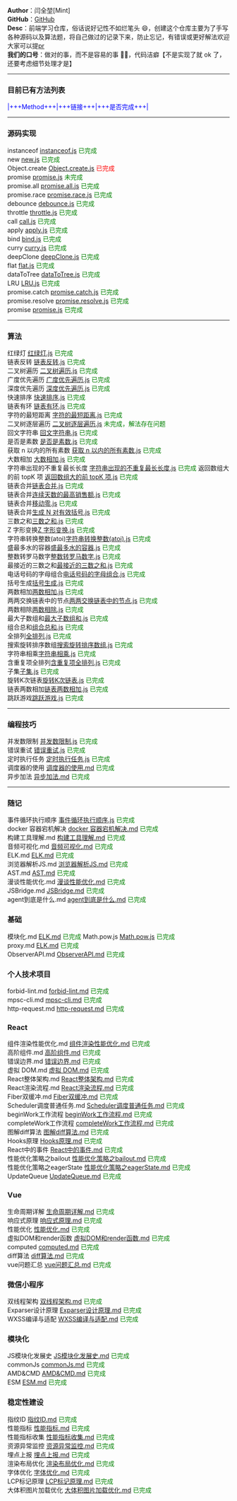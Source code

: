 **Author**：闫全堃[Mint]  
**GitHub**：[GitHub](https://github.com/yanquankun/learn)  
**Desc**：前端学习仓库，俗话说好记性不如烂笔头 😄，创建这个仓库主要为了手写各种源码以及算法题，将自己做过的记录下来，防止忘记，有错误或更好解法欢迎大家可以提[pr](https://github.com/yanquankun/learn/pulls)  
**我们的口号**：做对的事，而不是容易的事 ✌🏻，代码洁癖【不是实现了就 ok 了，还要考虑细节处理才是】

---

### 目前已有方法列表

<font color=Blue>|+++Method+++|+++链接+++|+++是否完成+++|</font>

---

### 源码实现

instanceof [instanceof.js](./源码实现/instanceof.js) <font color=green>已完成</font>  
new [new.js](./源码实现/new.js) <font color=green>已完成</font>  
Object.create [Object.create.js](./源码实现/Object.create.js) <font color=red>已完成</font>  
promise [promise.js](./源码实现/promise.js) <font color=green>未完成</font>  
promise.all [promise.all.js](./源码实现/promise.all.js) <font color=green>已完成</font>  
promise.race [promise.race.js](./源码实现/promise.race.js) <font color=green>已完成</font>  
debounce [debounce.js](./源码实现/debounce.js) <font color=green>已完成</font>  
throttle [throttle.js](./源码实现/throttle.js) <font color=green>已完成</font>  
call [call.js](./源码实现/call.js) <font color=green>已完成</font>  
apply [apply.js](./源码实现/apply.js) <font color=green>已完成</font>  
bind [bind.js](./源码实现/bind.js) <font color=green>已完成</font>  
curry [curry.js](./源码实现/curry.js) <font color=green>已完成</font>  
deepClone [deepClone.js](./源码实现/deepClone.js) <font color=green>已完成</font>  
flat [flat.js](./源码实现/flat.js) <font color=green>已完成</font>  
dataToTree [dataToTree.js](./源码实现/dataToTree.js) <font color=green>已完成</font>  
LRU [LRU.js](./源码实现/LRU.js) <font color=green>已完成</font>  
promise.catch [promise.catch.js](./源码实现/promise.catch.js) <font color=green>已完成</font>  
promise.resolve [promise.resolve.js](./源码实现/promise.resolve.js) <font color=green>已完成</font>  
promise [promise.js](./源码实现/promise.js) <font color=green>已完成</font>

---

### 算法

红绿灯 [红绿灯.js](./算法/红绿灯.js) <font color=green>已完成</font>  
链表反转 [链表反转.js](./算法/链表反转.js) <font color=green>已完成</font>  
二叉树遍历 [二叉树遍历.js](./算法/二叉树遍历.js) <font color=green>已完成</font>  
广度优先遍历 [广度优先遍历.js](./算法/广度优先遍历.js) <font color=green>已完成</font>  
深度优先遍历 [深度优先遍历.js](./算法/深度优先遍历.js) <font color=green>已完成</font>  
快速排序 [快速排序.js](./算法/快速排序.js) <font color=green>已完成</font>  
链表有环 [链表有环.js](./算法/链表有环.js) <font color=green>已完成</font>  
字符的最短距离 [字符的最短距离.js](./算法/字符的最短距离.js) <font color=green>已完成</font>  
二叉树逐层遍历 [二叉树逐层遍历.js](./算法/二叉树逐层遍历.js) <font color=green>未完成，解法存在问题</font>  
回文字符串 [回文字符串.js](./算法/回文字符串.js) <font color=green>已完成</font>  
是否是素数 [是否是素数.js](./算法/是否是素数.js) <font color=green>已完成</font>  
获取 n 以内的所有素数 [获取 n 以内的所有素数.js](./算法/获取n以内的所有素数.js) <font color=green>已完成</font>  
大数相加 [大数相加.js](./算法/大数相加.js) <font color=green>已完成</font>  
字符串出现的不重复最长长度 [字符串出现的不重复最长长度.js](./算法/字符串出现的不重复最长长度.js) <font color=green>已完成</font> 
返回数组大的前 topK 项 [返回数组大的前 topK 项.js](./算法/返回数组大的前topK项.js) <font color=green>已完成</font>  
链表合并[链表合并.js](./算法/链表合并.js) <font color=green>已完成</font>  
链表合并[连续天数的最高销售额.js](./算法/连续天数的最高销售额.js) <font color=green>已完成</font>  
链表合并[移动零.js](./算法/移动零.js) <font color=green>已完成</font>  
链表合并[生成 N 对有效括号.js](./算法/生成N对有效括号.js) <font color=green>已完成</font>  
三数之和[三数之和.js](./算法/三数之和.js) <font color=green>已完成</font>  
Z 字形变换[Z 字形变换.js](./算法/Z字形变换.js) <font color=green>已完成</font>  
字符串转换整数(atoi)[字符串转换整数(atoi).js](<./算法/字符串转换整数(atoi).js>) <font color=green>已完成</font>  
盛最多水的容器[盛最多水的容器.js](./算法/盛最多水的容器.js) <font color=green>已完成</font>  
整数转罗马数字[整数转罗马数字.js](./算法/整数转罗马数字.js) <font color=green>已完成</font>  
最接近的三数之和[最接近的三数之和.js](./算法/最接近的三数之和.js) <font color=green>已完成</font>  
电话号码的字母组合[电话号码的字母组合.js](./算法/电话号码的字母组合.js) <font color=green>已完成</font>  
括号生成[括号生成.js](./算法/括号生成.js) <font color=green>已完成</font>  
两数相加[两数相加.js](./算法/两数相加.js) <font color=green>已完成</font>  
两两交换链表中的节点[两两交换链表中的节点.js](./算法/两两交换链表中的节点.js) <font color=green>已完成</font>  
两数相除[两数相除.js](./算法/两数相除.js) <font color=green>已完成</font>  
最大子数组和[最大子数组和.js](./算法/最大子数组和.js) <font color=green>已完成</font>  
组合总和[组合总和.js](./算法/组合总和.js) <font color=green>已完成</font>  
全排列[全排列.js](./算法/全排列.js) <font color=green>已完成</font>  
搜索旋转排序数组[搜索旋转排序数组.js](./算法/搜索旋转排序数组.js) <font color=green>已完成</font>  
字符串相乘[字符串相乘.js](./算法/字符串相乘.js) <font color=green>已完成</font>  
含重复项全排列[含重复项全排列.js](./算法/含重复项全排列.js) <font color=green>已完成</font>  
子集[子集.js](./算法/子集.js) <font color=green>已完成</font>  
旋转K次链表[旋转K次链表.js](./算法/旋转K次链表.js) <font color=green>已完成</font>  
链表两数相加[链表两数相加.js](./算法/链表两数相加.js) <font color=green>已完成</font>  
跳跃游戏[跳跃游戏.js](./算法/跳跃游戏.js) <font color=green>已完成</font>  

---

### 编程技巧

并发数限制 [并发数限制.js](./编程技巧/并发数限制.js) <font color=green>已完成</font>  
错误重试 [错误重试.js](./编程技巧/错误重试.js) <font color=green>已完成</font>  
定时执行任务 [定时执行任务.js](./编程技巧/定时执行任务.js) <font color=green>已完成</font>  
调度器的使用 [调度器的使用.md](./编程技巧/调度器的使用.md) <font color=green>已完成</font>  
异步加法 [异步加法.md](./编程技巧/异步加法.js) <font color=green>已完成</font>  

---

### 随记

事件循环执行顺序 [事件循环执行顺序.js](./随记/事件循环执行顺序.js) <font color=green>已完成</font>  
docker 容器宕机解决 [docker 容器宕机解决.md](./随记/docker容器宕机解决.md) <font color=green>已完成</font>  
构建工具理解.md [构建工具理解.md](./随记/构建工具理解.md) <font color=green>已完成</font>  
音频可视化.md [音频可视化.md](./随记/音频可视化.md) <font color=green>已完成</font>  
ELK.md [ELK.md](./随记/ELK.md) <font color=green>已完成</font>  
浏览器解析JS.md [浏览器解析JS.md](./随记/浏览器解析JS.md) <font color=green>已完成</font>  
AST.md [AST.md](./随记/AST.md) <font color=green>已完成</font>  
漫谈性能优化.md [漫谈性能优化.md](./随记/漫谈性能优化.md) <font color=green>已完成</font>  
JSBridge.md [JSBridge.md](./随记/JSBridge.md) <font color=green>已完成</font>   
agent到底是什么.md [agent到底是什么.md](./随记/agent到底是什么.md) <font color=green>已完成</font>   

### 基础

模块化.md [ELK.md](./基础/模块化.md) <font color=green>已完成</font>
Math.pow.js [Math.pow.js](./基础/Math.pow.js) <font color=green>已完成</font>  
proxy.md [ELK.md](./基础/proxy.md) <font color=green>已完成</font>  
ObserverAPI.md [ObserverAPI.md](./基础/ObserverAPI.md) <font color=green>已完成</font>  

### 个人技术项目
forbid-lint.md [forbid-lint.md](./个人技术项目/forbid-lint.md) <font color=green>已完成</font>  
mpsc-cli.md [mpsc-cli.md](./个人技术项目/mpsc-cli.md) <font color=green>已完成</font>   
http-request.md [http-request.md](./个人技术项目/http-request.md) <font color=green>已完成</font>  

### React

组件渲染性能优化.md [组件渲染性能优化.md](./React/组件渲染性能优化.md) <font color=green>已完成</font>  
高阶组件.md [高阶组件.md](./React/高阶组件.md) <font color=green>已完成</font>  
错误边界.md [错误边界.md](./React/错误边界.md) <font color=green>已完成</font>  
虚拟 DOM.md [虚拟 DOM.md](./React/虚拟DOM.md) <font color=green>已完成</font>  
React整体架构.md [React整体架构.md](./React/React整体架构.md) <font color=green>已完成</font>  
React渲染流程.md [React渲染流程.md](./React/React渲染流程.md) <font color=green>已完成</font>  
Fiber双缓冲.md [Fiber双缓冲.md](./React/Fiber双缓冲.md) <font color=green>已完成</font>  
Scheduler调度普通任务.md [Scheduler调度普通任务.md](./React/Scheduler调度普通任务.md) <font color=green>已完成</font>  
beginWork工作流程 [beginWork工作流程.md](./React/beginWork工作流程.md) <font color=green>已完成</font>  
completeWork工作流程 [completeWork工作流程.md](./React/completeWork工作流程.md) <font color=green>已完成</font>  
图解diff算法 [图解diff算法.md](./React/图解diff算法.md) <font color=green>已完成</font>  
Hooks原理 [Hooks原理.md](./React/Hooks原理.md) <font color=green>已完成</font>  
React中的事件 [React中的事件.md](./React/React中的事件.md) <font color=green>已完成</font>  
性能优化策略之bailout [性能优化策略之bailout.md](./React/性能优化策略之bailout.md) <font color=green>已完成</font>  
性能优化策略之eagerState [性能优化策略之eagerState.md](./React/性能优化策略之eagerState.md) <font color=green>已完成</font> 
UpdateQueue [UpdateQueue.md](./React/UpdateQueue.md) <font color=green>已完成</font>  

### Vue

生命周期详解 [生命周期详解.md](./Vue/生命周期详解.md) <font color=green>已完成</font>  
响应式原理 [响应式原理.md](./Vue/响应式原理.md) <font color=green>已完成</font>  
性能优化 [性能优化.md](./Vue/性能优化.md) <font color=green>已完成</font>  
虚拟DOM和render函数 [虚拟DOM和render函数.md](./Vue/虚拟DOM和render函数.md) <font color=green>已完成</font>  
computed [computed.md](./Vue/computed.md) <font color=green>已完成</font>  
diff算法 [diff算法.md](./Vue/diff算法.md) <font color=green>已完成</font>  
vue问题汇总 [vue问题汇总.md](./Vue/vue问题汇总.md) <font color=green>已完成</font>  

### 微信小程序

双线程架构 [双线程架构.md](./微信小程序/双线程架构.md) <font color=green>已完成</font>  
Exparser设计原理 [Exparser设计原理.md](./微信小程序/Exparser设计原理.md) <font color=green>已完成</font>  
WXSS编译与适配 [WXSS编译与适配.md](./微信小程序/WXSS编译与适配.md) <font color=green>已完成</font>  

### 模块化

JS模块化发展史 [JS模块化发展史.md](./模块化/JS模块化发展史.md) <font color=green>已完成</font>  
commonJs [commonJs.md](./模块化/commonJs.md) <font color=green>已完成</font>  
AMD&CMD [AMD&CMD.md](./模块化/AMD&CMD.md) <font color=green>已完成</font>  
ESM [ESM.md](./模块化/ESM.md) <font color=green>已完成</font>

### 稳定性建设

指纹ID [指纹ID.md](./稳定性建设/指纹ID.md) <font color=green>已完成</font>  
性能指标 [性能指标.md](./稳定性建设/性能指标.md) <font color=green>已完成</font>  
性能指标收集 [性能指标收集.md](./稳定性建设/性能指标收集.md) <font color=green>已完成</font>  
资源异常监控 [资源异常监控.md](./稳定性建设/资源异常监控.md) <font color=green>已完成</font>  
埋点上报 [埋点上报.md](./稳定性建设/埋点上报.md) <font color=green>已完成</font>  
渲染布局优化 [渲染布局优化.md](./稳定性建设/渲染布局优化.md) <font color=green>已完成</font>  
字体优化 [字体优化.md](./稳定性建设/字体优化.md) <font color=green>已完成</font>  
LCP标记原理 [LCP标记原理.md](./稳定性建设/LCP标记原理.md) <font color=green>已完成</font>  
大体积图片加载优化 [大体积图片加载优化.md](./稳定性建设/大体积图片加载优化.md) <font color=green>已完成</font>  

